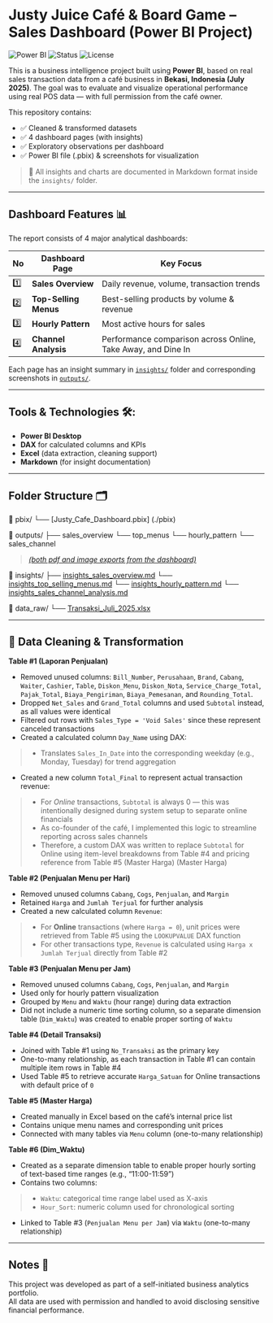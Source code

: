 # Justy Juice Café & Board Game – Sales Dashboard (Power BI Project)

![Power BI](https://img.shields.io/badge/tool-power%20bi-yellow?logo=powerbi&logoColor=white)
![Status](https://img.shields.io/badge/project-complete-brightgreen)
![License](https://img.shields.io/badge/license-private-lightgrey)

This is a business intelligence project built using **Power BI**, based on real sales transaction data from a café business in **Bekasi, Indonesia (July 2025)**.
The goal was to evaluate and visualize operational performance using real POS data — with full permission from the café owner.

This repository contains:
- ✅ Cleaned & transformed datasets
- ✅ 4 dashboard pages (with insights)
- ✅ Exploratory observations per dashboard
- ✅ Power BI file (.pbix) & screenshots for visualization

> 📂 All insights and charts are documented in Markdown format inside the `insights/` folder.

---

## Dashboard Features 📊

The report consists of 4 major analytical dashboards:

| No | Dashboard Page | Key Focus |
|----|----------------|-----------|
| 1️⃣ | **Sales Overview** | Daily revenue, volume, transaction trends |
| 2️⃣ | **Top-Selling Menus** | Best-selling products by volume & revenue |
| 3️⃣ | **Hourly Pattern** | Most active hours for sales |
| 4️⃣ | **Channel Analysis** | Performance comparison across Online, Take Away, and Dine In |

Each page has an insight summary in [`insights/`](./insights) folder and corresponding screenshots in [`outputs/`](./outputs).

---

## Tools & Technologies 🛠️:

- **Power BI Desktop**  
- **DAX** for calculated columns and KPIs  
- **Excel** (data extraction, cleaning support)  
- **Markdown** (for insight documentation)

---

## Folder Structure 🗂️

📁 pbix/
└── [Justy_Cafe_Dashboard.pbix] (./pbix)

📁 outputs/
├── sales_overview
└── top_menus
└── hourly_pattern
└── sales_channel
> [_(both pdf and image exports from the dashboard)_](https://github.com/namora-fernando/justy-sales-dashboard/tree/main/outputs)

📁 insights/
├── [insights_sales_overview.md](https://github.com/namora-fernando/justy-sales-dashboard/blob/main/insights/insights_sales_overview.md)
└── [insights_top_selling_menus.md](https://github.com/namora-fernando/justy-sales-dashboard/blob/main/insights/insights_top_selling_menus.md)
└── [insights_hourly_pattern.md](https://github.com/namora-fernando/justy-sales-dashboard/blob/main/insights/insights_hourly_pattern.md)
└── [insights_sales_channel_analysis.md](https://github.com/namora-fernando/justy-sales-dashboard/blob/main/insights/insights_sales_channel_analysis.md)

📁 data_raw/
└── [Transaksi_Juli_2025.xlsx](https://github.com/namora-fernando/justy-sales-dashboard/blob/main/data_raw/Transaksi_Juli_2025.xlsx)

---

## 🔄 Data Cleaning & Transformation

**Table #1 (Laporan Penjualan)**

-	Removed unused columns: `Bill_Number`, `Perusahaan`, `Brand`, `Cabang`, `Waiter`, `Cashier`, `Table`, `Diskon_Menu`, `Diskon_Nota`, `Service_Charge_Total`, `Pajak_Total`, `Biaya_Pengiriman`, `Biaya_Pemesanan`, and `Rounding_Total`.
-	Dropped `Net_Sales` and `Grand_Total` columns and used `Subtotal` instead, as all values were identical
-	Filtered out rows with `Sales_Type = 'Void Sales'` since these represent canceled transactions
-	Created a calculated column `Day_Name` using DAX:
> -	Translates `Sales_In_Date` into the corresponding weekday (e.g., Monday, Tuesday) for trend aggregation
-	Created a new column `Total_Final` to represent actual transaction revenue:
> -	For *Online* transactions, `Subtotal` is always 0 — this was intentionally designed during system setup to separate online financials
> -	As co-founder of the café, I implemented this logic to streamline reporting across sales channels
> -	Therefore, a custom DAX was written to replace `Subtotal` for Online using item-level breakdowns from Table #4 and pricing reference from Table #5 (Master Harga) (Master Harga)

**Table #2 (Penjualan Menu per Hari)**

-	Removed unused columns `Cabang`, `Cogs`, `Penjualan`, and `Margin`
-	Retained `Harga` and `Jumlah Terjual` for further analysis
-	Created a new calculated column `Revenue`:
> -	For **Online** transactions (where `Harga = 0`), unit prices were retrieved from Table #5 using the `LOOKUPVALUE` DAX function
> -	For other transactions type, `Revenue` is calculated using `Harga x Jumlah Terjual` directly from Table #2

**Table #3 (Penjualan Menu per Jam)**

-	Removed unused columns `Cabang`, `Cogs`, `Penjualan`, and `Margin`
-	Used only for hourly pattern visualization
-	Grouped by `Menu` and `Waktu` (hour range) during data extraction
-	Did not include a numeric time sorting column, so a separate dimension table (`Dim_Waktu`) was created to enable proper sorting of `Waktu`

**Table #4 (Detail Transaksi)**

-	Joined with Table #1 using `No_Transaksi` as the primary key
-	One-to-many relationship, as each transaction in Table #1 can contain multiple item rows in Table #4
-	Used Table #5 to retrieve accurate `Harga_Satuan` for Online transactions with default price of `0`

**Table #5 (Master Harga)**

-	Created manually in Excel based on the café’s internal price list
-	Contains unique menu names and corresponding unit prices
-	Connected with many tables via `Menu` column (one-to-many relationship)

**Table #6 (Dim_Waktu)**

-	Created as a separate dimension table to enable proper hourly sorting of text-based time ranges (e.g., “11:00-11:59”)
-	Contains two columns:
> -	`Waktu`: categorical time range label used as X-axis
> -	`Hour_Sort`: numeric column used for chronological sorting
-	Linked to Table #3 (`Penjualan Menu per Jam`) via `Waktu` (one-to-many relationship)

---

## Notes 📌

This project was developed as part of a self-initiated business analytics portfolio.  
All data are used with permission and handled to avoid disclosing sensitive financial performance.
